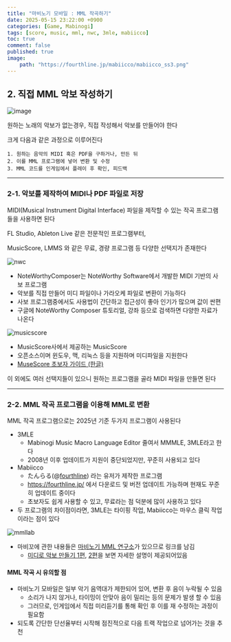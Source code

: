 ```yaml
---
title: "마비노기 모바일 : MML 작곡하기"
date: 2025-05-15 23:22:00 +0900
categories: [Game, Mabinogi]  
tags: [score, music, mml, nwc, 3mle, mabiicco]    
toc: true
comment: false
published: true
image:
    path: "https://fourthline.jp/mabiicco/mabiicco_ss3.png"
---
```


## 2. 직접 MML 악보 작성하기

![image](https://www.gamechosun.co.kr/dataroom/article/20250326/212784/130874_1742991033.jpg)

원하는 노래의 악보가 없는경우, 직접 작성해서 악보를 만들어야 한다

크게 다음과 같은 과정으로 이루어진다

```
1. 원하는 음악의 MIDI 혹은 PDF을 구하거나, 만든 뒤
2. 이를 MML 프로그램에 넣어 변환 및 수정
3. MML 코드를 인게임에서 플레이 후 확인, 피드백
```

---

### 2-1. 악보를 제작하여 MIDI나 PDF 파일로 저장

MIDI(Musical Instrument Digital Interface) 파일을 제작할 수 있는 작곡 프로그램들을 사용하면 된다

FL Studio, Ableton Live 같은 전문적인 프로그램부터, 

MusicScore, LMMS 와 같은 무료, 경량 프로그램 등 다양한 선택지가 존재한다

![nwc](https://noteworthycomposer.com/img/getting-started.png)

- NoteWorthyComposer는 NoteWorthy Software에서 개발한 MIDI 기반의 사보 프로그램
- 악보를 직접 만들어 미디 파일이나 가라오케 파일로 변환이 가능하다
- 사보 프로그램중에서도 사용법이 간단하고 접근성이 좋아 인기가 많으며 값이 싼편
- 구글에 NoteWorthy Composer 튜토리얼, 강좌 등으로 검색하면 다양한 자료가 나온다

![musicscore](https://musescore.org/themes/musescore_theme/images/frontpage/laptop/laptop_desktop_1x.png?cache-v1)

- MusicScore사에서 제공하는 MusicScore 
- 오픈소스이며 윈도우, 맥, 리눅스 등을 지원하며 미디파일을 지원한다
- [MuseScore 초보자 가이드 (한글)](https://musescore.org/ko/handbook)  
  
이 외에도 여러 선택지들이 있으니 원하는 프로그램을 골라 MIDI 파일을 만들면 된다

---

### 2-2. MML 작곡 프로그램을 이용해 MML로 변환

MML 작곡 프로그램으로는 2025년 기준 두가지 프로그램이 사용된다

- 3MLE 
	- Mabinogi Music Macro Language Editor 줄여서 MMMLE, 3MLE라고 한다
	- 2008년 이후 업데이트가 지원이 중단되었지만, 꾸준히 사용되고 있다
- Mabiicco
	- たんらる(@[fourthline](https://x.com/fourthline)) 라는 유저가 제작한 프로그램
	- https://fourthline.jp/ 에서 다운로드 및 버전 업데이트 가능하며 현재도 꾸준히 업데이트 중이다
	- 초보자도 쉽게 사용할 수 있고, 무료라는 점 덕분에 많이 사용하고 있다
- 두 프로그램의 차이점이라면, 3MLE는 타이핑 작업, Mabiicco는 마우스 클릭 작업이라는 점이 있다

![mmllab](https://blog.kakaocdn.net/dn/2OOBP/btszLWPOZ7L/bprCKrHVkbA8SZY6B67ZX0/img.png)

- 마비꼬에 관한 내용들은 [마비노기 MML 연구소](https://www.mabicompose.com/home)가 있으므로 링크를 남김 
	- [미디로 악보 만들기 1편](https://www.mabicompose.com/lecture04/midi_1), [2편](https://www.mabicompose.com/lecture04/midi_2)을 보면 자세한 설명이 제공되어있음

#### MML 작곡 시 유의할 점

- 마비노기 모바일은 일부 악기 음역대가 제한되어 있어, 변환 후 음이 누락될 수 있음
	- 소리가 나지 않거나, 타이밍이 안맞아 음이 밀리는 등의 문제가 발생 할 수 있음
	- 그러므로, 인게임에서 직접 미리듣기를 통해 확인 후 이를 재 수정하는 과정이 필요함
- 되도록 간단한 단선율부터 시작해 점진적으로 다음 트랙 작업으로 넘어가는 것을 추천